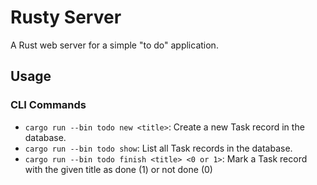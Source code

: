 # Rusty Server
A Rust web server for a simple "to do" application.

## Usage

### CLI Commands

- `cargo run --bin todo new <title>`: Create a new Task record in the database.
- `cargo run --bin todo show`: List all Task records in the database.
- `cargo run --bin todo finish <title> <0 or 1>`: Mark a Task record with the given title as done (1) or not done (0)